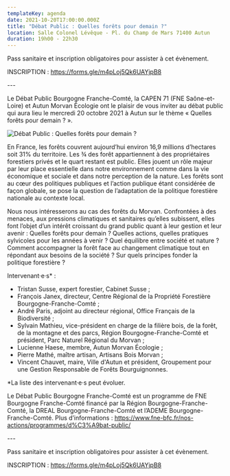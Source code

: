 ```yaml
---
templateKey: agenda
date: 2021-10-20T17:00:00.000Z
title: "Débat Public : Quelles forêts pour demain ?"
location: Salle Colonel Lévêque - Pl. du Champ de Mars 71400 Autun
duration: 19h00 - 22h30
---
```

<!--StartFragment-->

Pass sanitaire et inscription obligatoires pour assister à cet évènement.

INSCRIPTION : [](https://l.facebook.com/l.php?u=https%3A%2F%2Fforms.gle%2FKZSk34fJFat5kS8A9%3Ffbclid%3DIwAR3lReOEpSlK2kPanv_90DuSiycRMGG3_ufd5QRpi9aAzq664qMWyBBzxP0&h=AT1ePko1c6uLktVVrJUqjAkGcNgaV7n1AvMdi57ygkPcyB5mMRrrudJo0T8XCc0xLFcriR1_4uFZaVc7y4Psw_fW7uIPwLCYvh7IcF9dfVE6HHjL4gd3lHAynz9GAS3y7A&__tn__=q&c%5B0%5D=AT3kFlynmCM03YubbmZAcYA0IpsQYQkJXLEYtEycvzPXfCBQgHvfvcKTRffF6l9N_88Y_wjVJstJc6xXpYgec3M1C-l7tmh78eWWAeHkHKpOuQe_ken6XZHzHDnqOr5FD7rURCXvDOnlLbC_tKBMZeS4qpdVcCaxyzKu_9CU5pDCkvE-)<https://forms.gle/m4pLoj5Qk6UAYjpB8>

\---

Le Débat Public Bourgogne Franche-Comté, la CAPEN 71 (FNE Saône-et-Loire) et Autun Morvan Écologie ont le plaisir de vous inviter au débat public qui aura lieu le mercredi 20 octobre 2021 à Autun sur le thème « Quelles forêts pour demain ? ».

![Débat Public : Quelles forêts pour demain ?](/img/2021_affiche-dp-bfc_forêt.png?nf_resize=fit&w=350#img-center "Débat Public : Quelles forêts pour demain ?")

En France, les forêts couvrent aujourd’hui environ 16,9 millions d’hectares soit 31% du territoire. Les ¾ des forêt appartiennent à des propriétaires forestiers privés et le quart restant est public. Elles jouent un rôle majeur par leur place essentielle dans notre environnement comme dans la vie économique et sociale et dans notre perception de la nature. Les forêts sont au cœur des politiques publiques et l’action publique étant considérée de façon globale, se pose la question de l’adaptation de la politique forestière nationale au contexte local.

Nous nous intéresserons au cas des forêts du Morvan. Confrontées à des menaces, aux pressions climatiques et sanitaires qu’elles subissent, elles font l’objet d’un intérêt croissant du grand public quant à leur gestion et leur avenir : Quelles forêts pour demain ? Quelles actions, quelles pratiques sylvicoles pour les années à venir ? Quel équilibre entre société et nature ? Comment accompagner la forêt face au changement climatique tout en répondant aux besoins de la société ? Sur quels principes fonder la politique forestière ?

Intervenant·e·s* :

* Tristan Susse, expert forestier, Cabinet Susse ;
* François Janex, directeur, Centre Régional de la Propriété Forestière Bourgogne-Franche-Comté ;
* André Paris, adjoint au directeur régional, Office Français de la Biodiversité ;
* Sylvain Mathieu, vice-président en charge de la filière bois, de la forêt, de la montagne et des parcs, Région Bourgogne-Franche-Comté et président, Parc Naturel Régional du Morvan ;
* Lucienne Haese, membre, Autun Morvan Écologie ;
* Pierre Mathé, maître artisan, Artisans Bois Morvan ;
* Vincent Chauvet, maire, Ville d'Autun et président, Groupement pour une Gestion Responsable de Forêts Bourguignonnes.

\*La liste des intervenant·e·s peut évoluer.

Le Débat Public Bourgogne Franche-Comté est un programme de FNE Bourgogne Franche-Comté financé par la Région Bourgogne-Franche-Comté, la DREAL Bourgogne-Franche-Comté et l’ADEME Bourgogne-Franche-Comté. Plus d’informations : <https://www.fne-bfc.fr/nos-actions/programmes/d%C3%A9bat-public/>

\---

Pass sanitaire et inscription obligatoires pour assister à cet évènement.

INSCRIPTION : [](https://l.facebook.com/l.php?u=https%3A%2F%2Fforms.gle%2FKZSk34fJFat5kS8A9%3Ffbclid%3DIwAR3lReOEpSlK2kPanv_90DuSiycRMGG3_ufd5QRpi9aAzq664qMWyBBzxP0&h=AT1ePko1c6uLktVVrJUqjAkGcNgaV7n1AvMdi57ygkPcyB5mMRrrudJo0T8XCc0xLFcriR1_4uFZaVc7y4Psw_fW7uIPwLCYvh7IcF9dfVE6HHjL4gd3lHAynz9GAS3y7A&__tn__=q&c%5B0%5D=AT3kFlynmCM03YubbmZAcYA0IpsQYQkJXLEYtEycvzPXfCBQgHvfvcKTRffF6l9N_88Y_wjVJstJc6xXpYgec3M1C-l7tmh78eWWAeHkHKpOuQe_ken6XZHzHDnqOr5FD7rURCXvDOnlLbC_tKBMZeS4qpdVcCaxyzKu_9CU5pDCkvE-)<https://forms.gle/m4pLoj5Qk6UAYjpB8>

<!--EndFragment-->